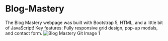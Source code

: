 # Blog-Mastery
The Blog Mastery webpage was built with Bootstrap 5, HTML, and a little bit of JavaScript!
Key features: Fully responsive grid design, pop-up modals, and contact form. 
![Blog Mastery Git Image 1](https://github.com/elizaturnercodes/Blog-Mastery/assets/99226082/7cb16a2f-c7c8-448e-9575-365806070aba)
